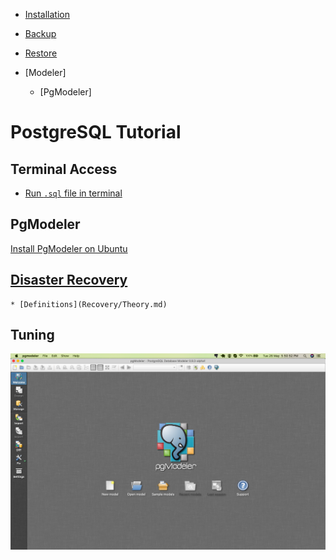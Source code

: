 * [Installation](https://m-thirumal.github.io/installation_guide/#/PostgreSQL/Install_PostgresQL_in_Ubuntu)

* [Backup](Backup/backup.md)
   
* [Restore](Restore/Restore.md)
   
* [Modeler]
    * [PgModeler]
    
 # PostgreSQL Tutorial

## Terminal Access

* [Run `.sql` file in terminal](./Terminal/Run%20SQL.md)

## PgModeler
 
[Install PgModeler on Ubuntu](./pgmodeler/build_pgmodeler_from_source_ubuntu.md)


## [Disaster Recovery](Recovery)

    * [Definitions](Recovery/Theory.md)


## Tuning

![](pgmodeler/mac-pgmodeler.png)


